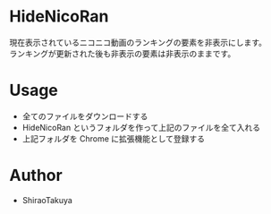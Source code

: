 ﻿# HideNicoRan

現在表示されているニコニコ動画のランキングの要素を非表示にします。<br>
ランキングが更新された後も非表示の要素は非表示のままです。

# Usage

- 全てのファイルをダウンロードする
- HideNicoRan というフォルダを作って上記のファイルを全て入れる
- 上記フォルダを Chrome に拡張機能として登録する

# Author

- ShiraoTakuya
